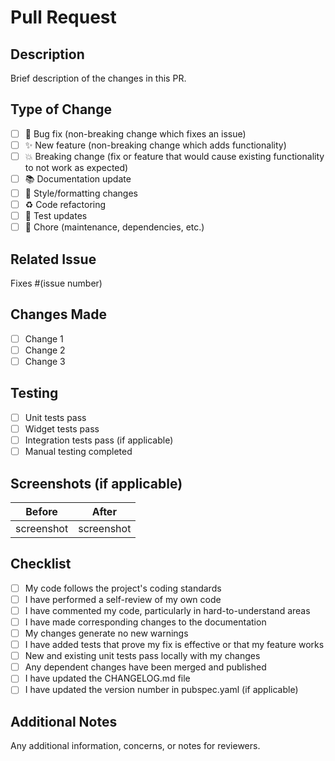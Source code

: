 # Pull Request

## Description
Brief description of the changes in this PR.

## Type of Change
- [ ] 🐛 Bug fix (non-breaking change which fixes an issue)
- [ ] ✨ New feature (non-breaking change which adds functionality)
- [ ] 💥 Breaking change (fix or feature that would cause existing functionality to not work as expected)
- [ ] 📚 Documentation update
- [ ] 🎨 Style/formatting changes
- [ ] ♻️ Code refactoring
- [ ] 🧪 Test updates
- [ ] 🔧 Chore (maintenance, dependencies, etc.)

## Related Issue
Fixes #(issue number)

## Changes Made
- [ ] Change 1
- [ ] Change 2
- [ ] Change 3

## Testing
- [ ] Unit tests pass
- [ ] Widget tests pass
- [ ] Integration tests pass (if applicable)
- [ ] Manual testing completed

## Screenshots (if applicable)
| Before | After |
|--------|-------|
| screenshot | screenshot |

## Checklist
- [ ] My code follows the project's coding standards
- [ ] I have performed a self-review of my own code
- [ ] I have commented my code, particularly in hard-to-understand areas
- [ ] I have made corresponding changes to the documentation
- [ ] My changes generate no new warnings
- [ ] I have added tests that prove my fix is effective or that my feature works
- [ ] New and existing unit tests pass locally with my changes
- [ ] Any dependent changes have been merged and published
- [ ] I have updated the CHANGELOG.md file
- [ ] I have updated the version number in pubspec.yaml (if applicable)

## Additional Notes
Any additional information, concerns, or notes for reviewers. 